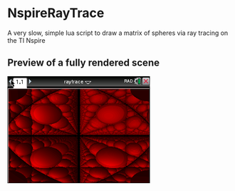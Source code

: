 # NspireRayTrace
A very slow, simple lua script to draw a matrix of spheres via ray tracing on the TI Nspire

## Preview of a fully rendered scene
![Example](screenshot/example.png)
